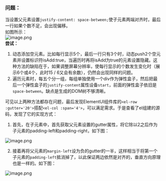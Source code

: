 ### 问题：
当设置父元素设置`justify-content: space-between;`使子元素两端对齐时，最后一行如果个数不足，会出现偏移。<br />如图所示：<br />![image.png](https://cdn.nlark.com/yuque/0/2023/png/23035706/1680055401897-f51da0ce-8769-417e-81e7-dbbae4450c4e.png#averageHue=%23fefefd&clientId=u0775e681-681f-4&from=paste&height=351&id=u17cdbb9e&name=image.png&originHeight=351&originWidth=1631&originalType=binary&ratio=1&rotation=0&showTitle=false&size=14007&status=done&style=shadow&taskId=u7c9efc25-3faa-4306-b96d-e2be049ecb9&title=&width=1631)<br />**尝试：**

1. 动态添加空元素。比如每行显示5个，最后一行只有3个时，动态push2个空元素并设置标识符isAdd:true，当遍历时再将isAdd为true的元素设置隐藏。这种方法的缺陷在于，如果调整屏幕分辨率，使每行显示的个数发生变化时（展示6个或4个，此时15 / 6又会有余数），仍然会出现同样的问题。
2. 遍历元素时，每五个分一组，每组单独使用一个div作为弹性盒子，然后把最后一个弹性盒子的`justify-content`属性设备`start`，前面的弹性盒子依旧是`space-between`。缺点是生成的DOM树不够清晰。

可见以上两种方法都存在问题，最后发现ElementUI组件库的`<el-row :gutter='20'>`搭配`<el-col :span='4'>`，可以满足需求。于是查看了el组建的源码，发现了它的实现方式：

1. 首先，在子元素中，首先获取父元素设置的gutter属性，将它除以2之后作为子元素的padding-left和padding-right，如下图：

![image.png](https://cdn.nlark.com/yuque/0/2023/png/23035706/1680056041276-0db96aa3-189b-4984-bb65-ab1e874c0a0e.png#averageHue=%23fefefd&clientId=u0775e681-681f-4&from=paste&height=98&id=u01f6aef8&name=image.png&originHeight=98&originWidth=353&originalType=binary&ratio=1&rotation=0&showTitle=false&size=4693&status=done&style=shadow&taskId=uba68e47f-7396-49bc-b963-0d41c1c0a5b&title=&width=353)

2. 接着再将父元素的`margin-left`设为负的gutter的一半，这样相当于将第一个子元素的`padding-left`抵消掉了，以此保证两边依然是对齐的，垂直方向原理也是一样的。如下图： 

![image.png](https://cdn.nlark.com/yuque/0/2023/png/23035706/1680056449311-c59b02f4-d699-412e-8c4e-1b158b15f78f.png#averageHue=%23fefefd&clientId=u0775e681-681f-4&from=paste&height=114&id=uf0cad288&name=image.png&originHeight=96&originWidth=318&originalType=binary&ratio=1&rotation=0&showTitle=false&size=4637&status=done&style=shadow&taskId=ub50e080a-1ea0-4181-b94f-6fa1e7505d8&title=&width=377)

